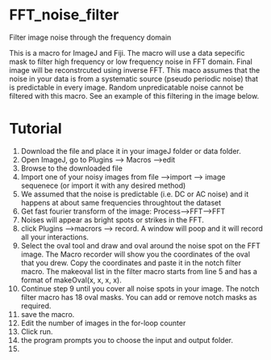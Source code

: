 # FFT_noise_filter
Filter image noise through the frequency domain

This is a macro for ImageJ and Fiji. The macro will use a data sepecific mask to filter high frequency or low frequency noise in FFT domain. Final image will be reconstrcuted using inverse FFT. This maco assumes that the noise in your data is from a systematic source (pseudo periodic noise) that is predictable in every image. Random unpredicatable noise cannot be filtered with this macro. See an example of this filtering in the image below.


# Tutorial
1. Download the file and place it in your imageJ folder or data folder.
2. Open ImageJ, go to Plugins --> Macros -->edit
3. Browse to the downloaded file
4. Import one of your noisy images from file -->import --> image sequenece (or import it with any desired method)
5. We assumed that the noise is predictable (i.e. DC or AC noise) and it happens at about same frequencies throughtout the dataset
6. Get fast fourier transform of the image: Process-->FFT-->FFT
7. Noises will appear as bright spots or strikes in the FFT. 
8. click Plugins -->macrors --> record. A window will poop and it will record all your interactions.
9. Select the oval tool and draw and oval around the noise spot on the FFT image. The Macro recorder will show you the coordinates of the oval that you drew. Copy the coordinates and paste it in the notch filter macro. The makeoval list in the filter macro starts from line 5 and has a format of makeOval(x, x, x, x).
10. Continue step 9 until you cover all noise spots in your image. The notch filter macro has 18 oval masks. You can add or remove notch masks as required. 
11. save the macro.
12. Edit the number of images in the for-loop counter
13. Click run. 
14. the program prompts you to choose the input and output folder. 
15.  
